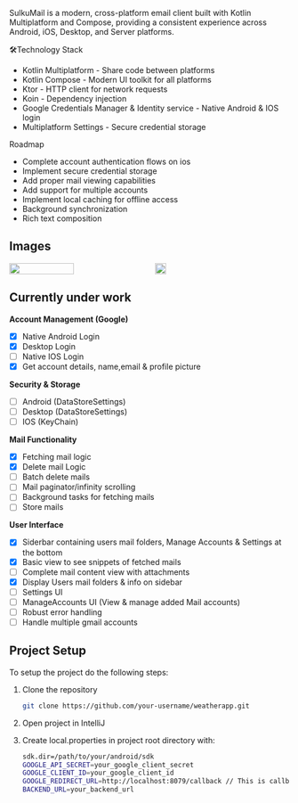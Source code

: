SulkuMail is a modern, cross-platform email client built with Kotlin Multiplatform and Compose, providing a consistent experience across Android, iOS, Desktop, and Server platforms.


🛠Technology Stack
- Kotlin Multiplatform - Share code between platforms
- Kotlin Compose - Modern UI toolkit for all platforms
- Ktor - HTTP client for network requests
- Koin - Dependency injection
- Google Credentials Manager & Identity service - Native Android & IOS login
- Multiplatform Settings - Secure credential storage
  
Roadmap
- Complete account authentication flows on ios
- Implement secure credential storage
- Add proper mail viewing capabilities
- Add support for multiple accounts
- Implement local caching for offline access
- Background synchronization
- Rich text composition

## Images
<div style="display: flex; gap: 20px;">
  <img src="https://github.com/user-attachments/assets/d96f0d96-fdda-4be1-b84f-634ed49dde1e" width="48%">
  <img src="https://github.com/user-attachments/assets/48930803-dc04-4b35-af3d-4014bf593795" width="20%" height="20%">
</div>



## Currently under work
**Account Management (Google)**
  - [x] Native Android Login
  - [x] Desktop Login
  - [ ] Native IOS Login
  - [x] Get account details, name,email & profile picture

**Security & Storage**
  - [ ] Android (DataStoreSettings)
  - [ ] Desktop (DataStoreSettings)
  - [ ] IOS (KeyChain)

**Mail Functionality**
  - [X] Fetching mail logic
  - [X] Delete mail Logic
  - [ ] Batch delete mails
  - [ ] Mail paginator/infinity scrolling
  - [ ] Background tasks for fetching mails
  - [ ] Store mails

**User Interface**
  - [X] Siderbar containing users mail folders, Manage Accounts & Settings at the bottom
  - [X] Basic view to see snippets of fetched mails
  - [ ] Complete mail content view with attachments
  - [X] Display Users mail folders & info on sidebar
  - [ ] Settings UI
  - [ ] ManageAccounts UI (View & manage added Mail accounts)
- [ ] Robust error handling
- [ ] Handle multiple gmail accounts

## Project Setup
To setup the project do the following steps:

1. Clone the repository
     ```sh
    git clone https://github.com/your-username/weatherapp.git
   ```

2. Open project in IntelliJ
3. Create local.properties in project root directory with:
     ```sh
    sdk.dir=/path/to/your/android/sdk
    GOOGLE_API_SECRET=your_google_client_secret
    GOOGLE_CLIENT_ID=your_google_client_id
    GOOGLE_REDIRECT_URL=http://localhost:8079/callback // This is callback url for the jvm, jvm hosts own http server to receive google auth code, no need to change
    BACKEND_URL=your_backend_url
   ```

